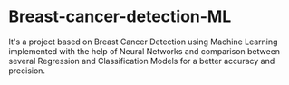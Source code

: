 # Breast-cancer-detection-ML
It's a project based on Breast Cancer Detection using Machine Learning implemented with the help of Neural Networks and comparison between several Regression and Classification Models for a better accuracy and precision.

